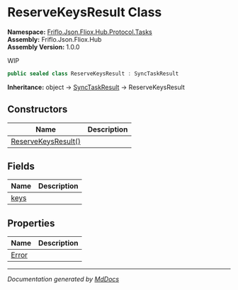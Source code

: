 ﻿<!--  
  <auto-generated>   
    The contents of this file were generated by a tool.  
    Changes to this file may be list if the file is regenerated  
  </auto-generated>   
-->

# ReserveKeysResult Class

**Namespace:** [Friflo.Json.Fliox.Hub.Protocol.Tasks](../index.md)  
**Assembly:** Friflo.Json.Fliox.Hub  
**Assembly Version:** 1.0.0

WIP

```csharp
public sealed class ReserveKeysResult : SyncTaskResult
```

**Inheritance:** object → [SyncTaskResult](../SyncTaskResult/index.md) → ReserveKeysResult

## Constructors

| Name                                         | Description |
| -------------------------------------------- | ----------- |
| [ReserveKeysResult()](constructors/index.md) |             |

## Fields

| Name                   | Description |
| ---------------------- | ----------- |
| [keys](fields/keys.md) |             |

## Properties

| Name                         | Description |
| ---------------------------- | ----------- |
| [Error](properties/Error.md) |             |

___

*Documentation generated by [MdDocs](https://github.com/ap0llo/mddocs)*
